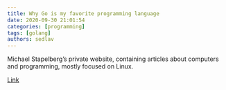 ```yaml
---
title: Why Go is my favorite programming language
date: 2020-09-30 21:01:54
categories: [programming]
tags: [golang]
authors: sedlav
---
```


Michael Stapelberg’s private website, containing articles about computers and programming, mostly focused on Linux.

[Link](https://michael.stapelberg.ch/posts/2017-08-19-golang_favorite/)
